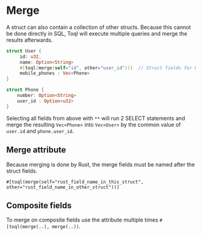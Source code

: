 
# Merge
A struct can also contain a collection of other structs. Because this cannot be done directly in SQL, Toql will execute multiple queries and merge the results afterwards. 

```rust
struct User {
	 id: u32,
	 name: Option<String>
	 #[toql(merge(self="id", other="user_id"))]  // Struct fields for Rust comparison
	 mobile_phones : Vec<Phone>
}

struct Phone {
	number: Option<String>
	user_id : Option<u32>
}
```

Selecting all fields from above with `**` will run 2 SELECT statements and merge the resulting `Vec<Phone>` into `Vec<User>` by the common value of `user.id` and `phone.user_id`.

## Merge attribute
Because merging is done by Rust, the merge fields must be named after the struct fields.

`#[toql(merge(self="rust_field_name_in_this_struct", other="rust_field_name_in_other_struct"))] `


## Composite fields

To merge on composite fields use the attribute multiple times `#[toql(merge(..), merge(..))`.
